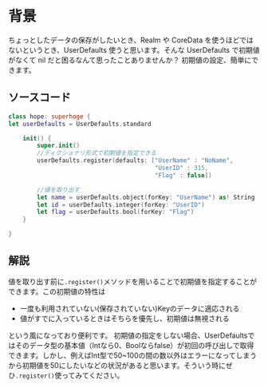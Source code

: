 <!-- title:Swift：UserDefaultsで初期値を設定する方法 -->

# 背景

ちょっとしたデータの保存がしたいとき、Realm や CoreData を使うほどではないというとき、UserDefaults 使うと思います。そんな UserDefaults で初期値がなくて nil だと困るなんて思ったことありませんか？ 初期値の設定、簡単にできます。

## ソースコード

```swift:~.swift
class hope: superhoge {
let userDefaults = UserDefaults.standard

    init() {
    	super.init()
    	//ディクショナリ形式で初期値を指定できる
    	userDefaults.register(defaults: ["UserName" : "NoName",
    	                                 "UserID" : 315,
    	                                 "Flag"	: false])

    	//値を取り出す
    	let name = userDefaults.object(forKey: "UserName") as! String
    	let id = userDefaults.integer(forKey: "UserID")
    	let flag = userDefaults.bool(forKey: "Flag")
    }

}

```

## 解説
値を取り出す前に`.register()`メソッドを用いることで初期値を指定することができます。この初期値の特性は

- 一度も利用されていない(保存されていない)Keyのデータに適応される
- 値がすでに入っているときはそちらを優先し、初期値は無視される

という風になっており便利です。
初期値の指定をしない場合、UserDefaultsではそのデータ型の基本値（Intなら0、Boolならfalse）が初回の呼び出しで取得できます。しかし、例えばInt型で50~100の間の数以外はエラーになってしまうから初期値を50にしたいなどの状況があると思います。そういう時にぜひ`.register()`使ってみてください。
```
